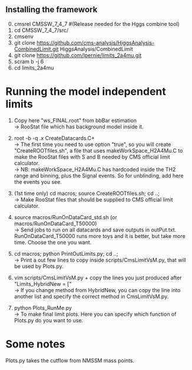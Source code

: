 ## Installing the framework
0. cmsrel CMSSW_7_4_7 #(Release needed for the Hggs combine tool)   
1. cd CMSSW_7_4_7/src/   
2. cmsenv    
3. git clone https://github.com/cms-analysis/HiggsAnalysis-CombinedLimit.git HiggsAnalysis/CombinedLimit    
4. git clone https://github.com/lpernie/limits_2a4mu.git    
5. scram b -j 6   
6. cd limits_2a4mu    

# Running the model independent limits
1. Copy here "ws_FINAL.root" from bbBar estimation    
   -> RooStat file which has background model inside it.   

2. root -b -q .x CreateDatacards.C+   
   -> The first time you need to use option "true", so you will create "CreateROOTfiles.sh", a file that uses makeWorkSpace_H2A4Mu.C to make the RooStat files with S and B needed by CMS official limit calculator.   
   -> NB: makeWorkSpace_H2A4Mu.C has hardcoded inside the TH2 range and binning, plus the Signal events. So for unblinding, add here the events you see.   

3. (1st time only) cd macros; source CreateROOTfiles.sh; cd ..;    
   -> Make RooStat files that should be supplied to CMS official limit calculator.    

3. source macros/RunOnDataCard_std.sh (or macros/RunOnDataCard_T50000)    
   -> Send jobs to run on all datacards and save outputs in outPut.txt. RunOnDataCard_T50000 runs more toys and it is better, but take more time. Choose the one you want.    

4. cd macros; python PrintOutLimits.py; cd ..;   
   -> Print a out few lines to copy inside scripts/CmsLimitVsM.py, that will be used by Plots.py.    

5. vim scripts/CmsLimitVsM.py + copy the lines you just produced after "Limits_HybridNew = ["    
   -> If you change method from HybridNew, you can copy the line into another list and specify the correct method in CmsLimitVsM.py.    

6. python Plots_RunMe.py    
   -> To make final limit plots. Here you can specify which function of Plots.py do you want to use.    

# Some notes   
Plots.py takes the cutflow from NMSSM mass points.    
